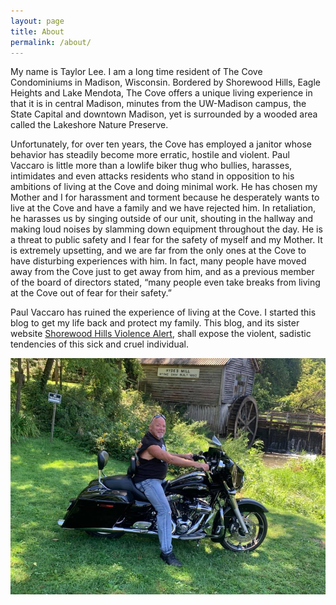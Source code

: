 ```yaml
---
layout: page
title: About
permalink: /about/
---
```


My name is Taylor Lee. I am a long time resident of The Cove Condominiums in Madison, Wisconsin. Bordered by Shorewood Hills, Eagle Heights and Lake Mendota, The Cove offers a unique living experience in that it is in central Madison, minutes from the UW-Madison campus, the State Capital and downtown Madison, yet is surrounded by a wooded area called the Lakeshore Nature Preserve.

Unfortunately, for over ten years, the Cove has employed a janitor whose behavior has steadily become more erratic, hostile and violent. Paul Vaccaro is little more than a lowlife biker thug who bullies, harasses, intimidates and even attacks residents who stand in opposition to his ambitions of living at the Cove and doing minimal work. He has chosen my Mother and I for harassment and torment because he desperately wants to live at the Cove and have a family and we have rejected him. In retaliation, he harasses us by singing outside of our unit, shouting in the hallway and making loud noises by slamming down equipment throughout the day. He is a threat to public safety and I fear for the safety of myself and my Mother. It is extremely upsetting, and we are far from the only ones at the Cove to have disturbing experiences with him. In fact, many people have moved away from the Cove just to get away from him, and as a previous member of the board of directors stated, “many people even take breaks from living at the Cove out of fear for their safety.”

Paul Vaccaro has ruined the experience of living at the Cove. I started this blog to get my life back and protect my family. This blog, and its sister website [Shorewood Hills Violence Alert](https://shorewoodhillsviolencealert.github.io), shall expose the violent, sadistic tendencies of this sick and cruel individual.



![Paul Vaccaro: Biker Thug](/images/paul_bike1.jpg)